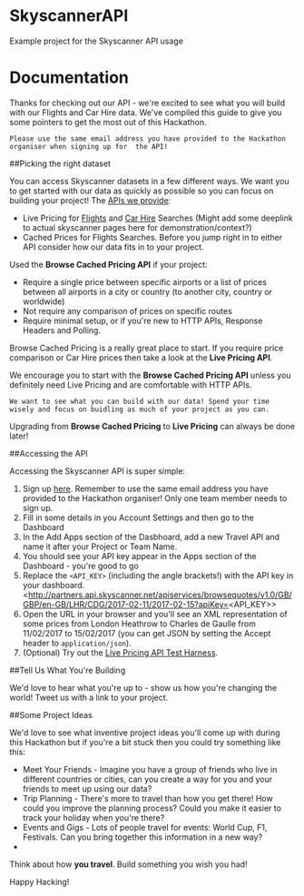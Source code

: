 # SkyscannerAPI
Example project for the Skyscanner API usage

# Documentation

Thanks for checking out our API - we're excited to see what you will build with our Flights and Car Hire data. We've compiled this guide to give you some pointers to get the most out of this Hackathon.

	Please use the same email address you have provided to the Hackathon organiser when signing up for 	the API!
	
##Picking the right dataset

You can access Skyscanner datasets in a few different ways. We want you to get started with our data as quickly as possible so you can focus on building your project! 
The [APIs we provide](http://business.skyscanner.net/portal/en-GB/Documentation/ApiOverview%5D):

* Live Pricing for [Flights](http://business.skyscanner.net/portal/en-GB/Documentation/FlightsLivePricingList) and [Car Hire](http://business.skyscanner.net/portal/en-GB/Documentation/CarHireLivePricing%5D) Searches (Might add some deeplink to actual skyscanner pages here for demonstration/context?)
* Cached Prices for Flights Searches. Before you jump right in to either API consider how our data fits in to your project.

Used the **Browse Cached Pricing API** if your project:

* Require a single price between specific airports or a list of prices between all airports in a city or country (to another city, country or worldwide)
* Not require any comparison of prices on specific routes
* Require minimal setup, or if you're new to HTTP APIs, Response Headers and Polling.

Browse Cached Pricing is a really great place to start. If you require price comparison or Car Hire prices then take a look at the **Live Pricing API**.

We encourage you to start with the **Browse Cached Pricing API** unless you definitely need Live Pricing and are comfortable with HTTP APIs.

	We want to see what you can build with our data! Spend your time wisely and focus on buidling as much of your project as you can.

Upgrading from **Browse Cached Pricing** to **Live Pricing** can always be done later!

##Accessing the API

Accessing the Skyscanner API is super simple:

1. Sign up [here](http://portal.business.skyscanner.net/en-gb/accounts/login/). Remember to use the same email address you have provided to the Hackathon organiser! Only one team member needs to sign up.
2. Fill in some details in you Account Settings and then go to the Dashboard
3. In the Add Apps section of the Dasbhoard, add a new Travel API and name it after your Project or Team Name.
4. You should see your API key appear in the Apps section of the Dashboard - you're good to go 
5. Replace the `<API_KEY>` (including the angle brackets!) with the API key in your dashboard. <http://partners.api.skyscanner.net/apiservices/browsequotes/v1.0/GB/GBP/en-GB/LHR/CDG/2017-02-11/2017-02-15?apiKey=<API_KEY>>
6. Open the URL in your browser and you'll see an XML representation of some prices from London Heathrow to Charles de Gaulle from 11/02/2017 to 15/02/2017 (you can get JSON by setting the Accept header to `application/json`).
7. (Optional) Try out the [Live Pricing API Test Harness](http://business.skyscanner.net/portal/en-GB/Documentation/FlightsLivePricingQuickStart).

##Tell Us What You're Building

We'd love to hear what you're up to - show us how you're changing the world! Tweet us with a link to your project.

##Some Project Ideas

We'd love to see what inventive project ideas you'll come up with during this Hackathon but if you're a bit stuck then you could try something like this:

* Meet Your Friends - Imagine you have a group of friends who live in different countries or cities, can you create a way for you and your friends to meet up using our data?
* Trip Planning - There's more to travel than how you get there! How could you improve the planning process? Could you make it easier to track your holiday when you're there?
* Events and Gigs - Lots of people travel for events: World Cup, F1, Festivals. Can you bring together this information in a new way?
* 
Think about how **you travel**. Build something you wish you had!

Happy Hacking!
